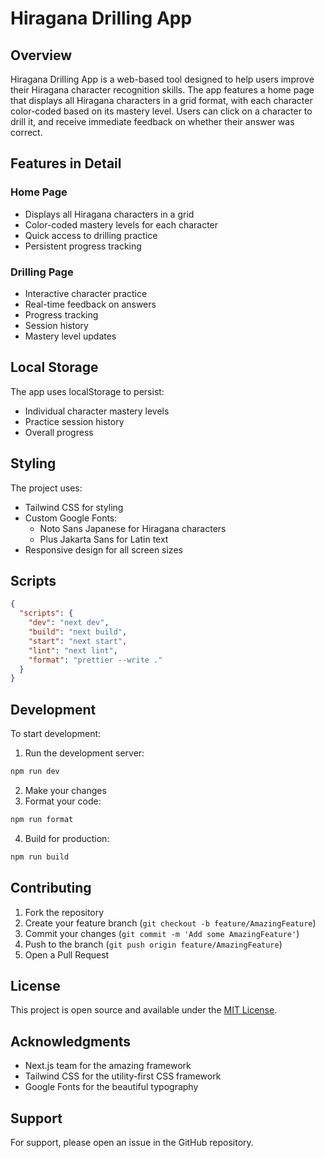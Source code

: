 # Hiragana Drilling App

## Overview

Hiragana Drilling App is a web-based tool designed to help users improve their Hiragana character recognition skills. The app features a home page that displays all Hiragana characters in a grid format, with each character color-coded based on its mastery level. Users can click on a character to drill it, and receive immediate feedback on whether their answer was correct.

## Features in Detail

### Home Page
- Displays all Hiragana characters in a grid
- Color-coded mastery levels for each character
- Quick access to drilling practice
- Persistent progress tracking

### Drilling Page
- Interactive character practice
- Real-time feedback on answers
- Progress tracking
- Session history
- Mastery level updates

## Local Storage

The app uses localStorage to persist:
- Individual character mastery levels
- Practice session history
- Overall progress

## Styling

The project uses:
- Tailwind CSS for styling
- Custom Google Fonts:
  - Noto Sans Japanese for Hiragana characters
  - Plus Jakarta Sans for Latin text
- Responsive design for all screen sizes

## Scripts

```json
{
  "scripts": {
    "dev": "next dev",
    "build": "next build",
    "start": "next start",
    "lint": "next lint",
    "format": "prettier --write ."
  }
}
```

## Development

To start development:

1. Run the development server:
```bash
npm run dev
```

2. Make your changes
3. Format your code:
```bash
npm run format
```

4. Build for production:
```bash
npm run build
```

## Contributing

1. Fork the repository
2. Create your feature branch (`git checkout -b feature/AmazingFeature`)
3. Commit your changes (`git commit -m 'Add some AmazingFeature'`)
4. Push to the branch (`git push origin feature/AmazingFeature`)
5. Open a Pull Request

## License

This project is open source and available under the [MIT License](LICENSE).

## Acknowledgments

- Next.js team for the amazing framework
- Tailwind CSS for the utility-first CSS framework
- Google Fonts for the beautiful typography

## Support

For support, please open an issue in the GitHub repository.